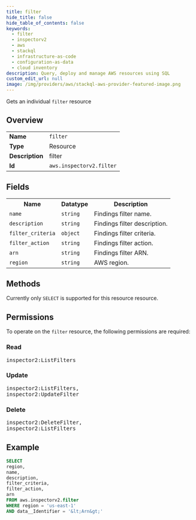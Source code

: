 ```yaml
---
title: filter
hide_title: false
hide_table_of_contents: false
keywords:
  - filter
  - inspectorv2
  - aws
  - stackql
  - infrastructure-as-code
  - configuration-as-data
  - cloud inventory
description: Query, deploy and manage AWS resources using SQL
custom_edit_url: null
image: /img/providers/aws/stackql-aws-provider-featured-image.png
---
```

Gets an individual <code>filter</code> resource

## Overview
<table><tbody>
<tr><td><b>Name</b></td><td><code>filter</code></td></tr>
<tr><td><b>Type</b></td><td>Resource</td></tr>
<tr><td><b>Description</b></td><td>filter</td></tr>
<tr><td><b>Id</b></td><td><code>aws.inspectorv2.filter</code></td></tr>
</tbody></table>

## Fields
<table><tbody>
<tr><th>Name</th><th>Datatype</th><th>Description</th></tr>
<tr><td><code>name</code></td><td><code>string</code></td><td>Findings filter name.</td></tr>
<tr><td><code>description</code></td><td><code>string</code></td><td>Findings filter description.</td></tr>
<tr><td><code>filter_criteria</code></td><td><code>object</code></td><td>Findings filter criteria.</td></tr>
<tr><td><code>filter_action</code></td><td><code>string</code></td><td>Findings filter action.</td></tr>
<tr><td><code>arn</code></td><td><code>string</code></td><td>Findings filter ARN.</td></tr>
<tr><td><code>region</code></td><td><code>string</code></td><td>AWS region.</td></tr>

</tbody></table>

## Methods
Currently only <code>SELECT</code> is supported for this resource resource.

## Permissions

To operate on the <code>filter</code> resource, the following permissions are required:

### Read
<pre>
inspector2:ListFilters</pre>

### Update
<pre>
inspector2:ListFilters,
inspector2:UpdateFilter</pre>

### Delete
<pre>
inspector2:DeleteFilter,
inspector2:ListFilters</pre>


## Example
```sql
SELECT
region,
name,
description,
filter_criteria,
filter_action,
arn
FROM aws.inspectorv2.filter
WHERE region = 'us-east-1'
AND data__Identifier = '&lt;Arn&gt;'
```
